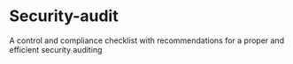 # Security-audit
A control and compliance checklist with recommendations for a proper and efficient security auditing
